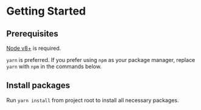 # Getting Started

## Prerequisites
[Node v8+](https://nodejs.org/en/) is required.

`yarn` is preferred. If you prefer using `npm` as your package manager, replace `yarn` with `npm` in the commands below.

## Install packages
Run `yarn install` from project root to install all necessary packages.